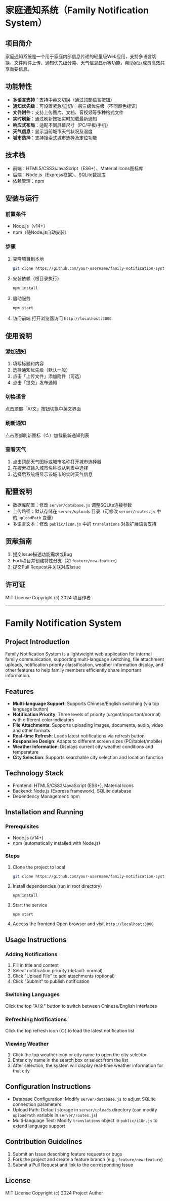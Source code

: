 # 家庭通知系统（Family Notification System）

## 项目简介
家庭通知系统是一个用于家庭内部信息传递的轻量级Web应用，支持多语言切换、文件附件上传、通知优先级分类、天气信息显示等功能，帮助家庭成员高效共享重要信息。

## 功能特性
- **多语言支持**：支持中英文切换（通过顶部语言按钮）
- **通知优先级**：可设置紧急/迫切/一般三级优先级（不同颜色标识）
- **文件附件**：支持上传图片、文档、音视频等多种格式文件
- **实时刷新**：通过刷新按钮实时加载最新通知
- **响应式布局**：适配不同屏幕尺寸（PC/平板/手机）
- **天气信息**：显示当前城市天气状况及温度
- **城市选择**：支持搜索式城市选择及定位功能

## 技术栈
- 前端：HTML5/CSS3/JavaScript（ES6+）、Material Icons图标库
- 后端：Node.js（Express框架）、SQLite数据库
- 依赖管理：npm

## 安装与运行
### 前置条件
- Node.js（v14+）
- npm（随Node.js自动安装）

### 步骤
1. 克隆项目到本地
   ```bash
   git clone https://github.com/your-username/family-notification-system.git
   ```
2. 安装依赖（根目录执行）
   ```bash
   npm install
   ```
3. 启动服务
   ```bash
   npm start
   ```
4. 访问前端
   打开浏览器访问 `http://localhost:3000`

## 使用说明
### 添加通知
1. 填写标题和内容
2. 选择通知优先级（默认一般）
3. 点击「上传文件」添加附件（可选）
4. 点击「提交」发布通知

### 切换语言
点击顶部「A/文」按钮切换中英文界面

### 刷新通知
点击顶部刷新图标（↻）加载最新通知列表

### 查看天气
1. 点击顶部天气图标或城市名称打开城市选择器
2. 在搜索框输入城市名称或从列表中选择
3. 选择后系统将显示该城市的实时天气信息

## 配置说明
- 数据库配置：修改 `server/database.js` 调整SQLite连接参数
- 上传路径：默认存储在 `server/uploads` 目录（可修改 `server/routes.js` 中的 `uploadPath` 变量）
- 多语言文本：修改 `public/i18n.js` 中的 `translations` 对象扩展语言支持

## 贡献指南
1. 提交Issue描述功能需求或Bug
2. Fork项目并创建特性分支（如 `feature/new-feature`）
3. 提交Pull Request并关联对应Issue

## 许可证
MIT License
Copyright (c) 2024 项目作者

---

# Family Notification System

## Project Introduction
Family Notification System is a lightweight web application for internal family communication, supporting multi-language switching, file attachment uploads, notification priority classification, weather information display, and other features to help family members efficiently share important information.

## Features
- **Multi-language Support**: Supports Chinese/English switching (via top language button)
- **Notification Priority**: Three levels of priority (urgent/important/normal) with different color indicators
- **File Attachments**: Supports uploading images, documents, audio, video and other formats
- **Real-time Refresh**: Loads latest notifications via refresh button
- **Responsive Design**: Adapts to different screen sizes (PC/tablet/mobile)
- **Weather Information**: Displays current city weather conditions and temperature
- **City Selection**: Supports searchable city selection and location function

## Technology Stack
- Frontend: HTML5/CSS3/JavaScript (ES6+), Material Icons
- Backend: Node.js (Express framework), SQLite database
- Dependency Management: npm

## Installation and Running
### Prerequisites
- Node.js (v14+)
- npm (automatically installed with Node.js)

### Steps
1. Clone the project to local
   ```bash
   git clone https://github.com/your-username/family-notification-system.git
   ```
2. Install dependencies (run in root directory)
   ```bash
   npm install
   ```
3. Start the service
   ```bash
   npm start
   ```
4. Access the frontend
   Open browser and visit `http://localhost:3000`

## Usage Instructions
### Adding Notifications
1. Fill in title and content
2. Select notification priority (default: normal)
3. Click "Upload File" to add attachments (optional)
4. Click "Submit" to publish notification

### Switching Languages
Click the top "A/文" button to switch between Chinese/English interfaces

### Refreshing Notifications
Click the top refresh icon (↻) to load the latest notification list

### Viewing Weather
1. Click the top weather icon or city name to open the city selector
2. Enter city name in the search box or select from the list
3. After selection, the system will display real-time weather information for that city

## Configuration Instructions
- Database Configuration: Modify `server/database.js` to adjust SQLite connection parameters
- Upload Path: Default storage in `server/uploads` directory (can modify `uploadPath` variable in `server/routes.js`)
- Multi-language Text: Modify `translations` object in `public/i18n.js` to extend language support

## Contribution Guidelines
1. Submit an Issue describing feature requests or bugs
2. Fork the project and create a feature branch (e.g., `feature/new-feature`)
3. Submit a Pull Request and link to the corresponding Issue

## License
MIT License
Copyright (c) 2024 Project Author